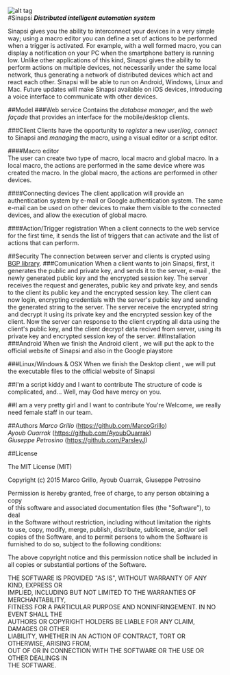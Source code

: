 ![alt tag](http://i61.tinypic.com/1zzszt0.png)   
#Sinapsi
***Distributed intelligent automation system***
  
Sinapsi gives you the ability to interconnect your devices in a very simple way; using a macro editor you can define a 
set of actions to be performed when a trigger is activated. For example, with a well formed macro, you can display a 
notification on your PC when the smartphone battery is running low. Unlike other applications of this kind, 
Sinapsi gives the ability to perform actions on multiple devices, not necessarily under the same local network, 
thus generating a network of distributed devices which act and react each other.
Sinapsi will be able to run on Android, Windows, Linux and Mac. Future updates will make Sinapsi available on 
iOS devices, introducing a voice interface to communicate with other devices.
   
##Model
###Web service
Contains the _database manager_, and the _web façade_ that provides an interface for the mobile/desktop clients. 
   
###Client
Clients have the opportunity to _register_ a new user/_log_, _connect_ to Sinapsi and _managing_ the macro, using a visual editor or a script editor.   
   
####Macro editor   
The user can create two type of macro, local macro and global macro. In a local macro, the actions are performed in the same device where was created the macro. In the global macro, the actions are performed in other devices.
    
####Connecting devices
The client application will provide an authentication system by e-mail or Google authentication system. The same e-mail can be used on other devices to make them visible to the connected devices, and allow the execution of global macro.
   
####Action/Trigger registration
When a client connects to the web service for the first time, it sends the list of triggers that can activate and the list of actions that can perform.
    
##Security
The connection between server and clients is crypted using [BGP library](https://github.com/AyoubOuarrak/Bit-Good-Privacy). 
###Comunication
When a client wants to join Sinapsi, first, it generates the public and private key, and sends it to the server, e-mail , the newly generated public key and the encrypted session key. The server receives the request and generates, public key and private key, and sends to the client its public key and the encrypted session key. The client can now login, encrypting credentials with the server's public key and sending the generated string to the server. The server receive the encrypted string and decrypt it using its private key and the encrypted session key of the client. Now the server can response to the client crypting all data using the client's public key, and the client decrypt data recived from server, using its private key and encrypted session key of the server.
##Installation
###Android
When we finish the Android client , we will put the apk to the official website of Sinapsi and also in the Google
playstore  
   
###Linux/Windows & OSX
When we finish the Desktop client , we will put the executable files to the official website of Sinapsi
   
##I'm a script kiddy and I want to contribute 
The structure of code is complicated, and... Well, may God have mercy on you.
   
##I am a very pretty girl and I want to contribute
You're Welcome, we really need female staff in our team.
   
##Authors 
_Marco Grillo_ (https://github.com/MarcoGrillo)   
_Ayoub Ouarrak_ (https://github.com/AyoubOuarrak)   
_Giuseppe Petrosino_ (https://github.com/ParsleyJ)   
   
##License
   
The MIT License (MIT) 

Copyright (c) 2015 Marco Grillo, Ayoub Ouarrak, Giuseppe Petrosino   
   
Permission is hereby granted, free of charge, to any person obtaining a copy   
of this software and associated documentation files (the "Software"), to deal   
in the Software without restriction, including without limitation the rights   
to use, copy, modify, merge, publish, distribute, sublicense, and/or sell   
copies of the Software, and to permit persons to whom the Software is   
furnished to do so, subject to the following conditions:   
   
The above copyright notice and this permission notice shall be included in   
all copies or substantial portions of the Software.   
   
THE SOFTWARE IS PROVIDED "AS IS", WITHOUT WARRANTY OF ANY KIND, EXPRESS OR   
IMPLIED, INCLUDING BUT NOT LIMITED TO THE WARRANTIES OF MERCHANTABILITY,   
FITNESS FOR A PARTICULAR PURPOSE AND NONINFRINGEMENT. IN NO EVENT SHALL THE   
AUTHORS OR COPYRIGHT HOLDERS BE LIABLE FOR ANY CLAIM, DAMAGES OR OTHER   
LIABILITY, WHETHER IN AN ACTION OF CONTRACT, TORT OR OTHERWISE, ARISING FROM,   
OUT OF OR IN CONNECTION WITH THE SOFTWARE OR THE USE OR OTHER DEALINGS IN   
THE SOFTWARE.   
